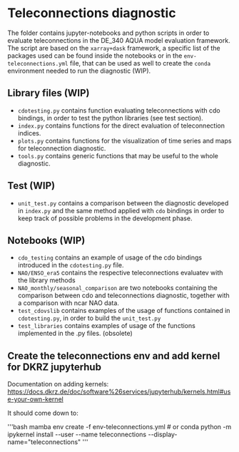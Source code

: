 # Teleconnections diagnostic

The folder contains jupyter-notebooks and python scripts in order to evaluate teleconnections in the DE_340 AQUA model evaluation framework.
The script are based on the `xarray+dask` framework, a specific list of the packages used can be found inside the notebooks or in the `env-teleconnections.yml` file, that can be used as well to create the `conda` environment needed to run the diagnostic (WIP).

## Library files (WIP)

- `cdotesting.py` contains function evaluating teleconnections with cdo bindings, in order to test the python libraries (see test section).
- `index.py` contains functions for the direct evaluation of teleconnection indices.
- `plots.py` contains functions for the visualization of time series and maps for teleconnection diagnostic.
- `tools.py` contains generic functions that may be useful to the whole diagnostic.

## Test (WIP)

- `unit_test.py` contains a comparison between the diagnostic developed in `index.py` and the same method applied with `cdo` bindings in order to keep track of possible problems in the development phase.

## Notebooks (WIP)

- `cdo_testing` contains an example of usage of the cdo bindings introduced in the `cdotesting.py` file.
- `NAO/ENSO_era5` contains the respective teleconnections evaluatev with the library methods
- `NAO_monthly/seasonal_comparison` are two notebooks containing the comparison between cdo and teleconnections diagnostic, together with a comparison with ncar NAO data.
- `test_cdovslib` contains examples of the usage of functions contained in `cdotesting.py`, in order to build the `unit_test.py`
- `test_libraries` contains examples of usage of the functions implemented in the .py files. (obsolete)

## Create the teleconnections env and add kernel for DKRZ jupyterhub

Documentation on adding kernels: https://docs.dkrz.de/doc/software%26services/jupyterhub/kernels.html#use-your-own-kernel

It should come down to:

'''bash
mamba env create -f env-teleconnections.yml # or conda 
python -m ipykernel install --user --name teleconnections --display-name="teleconnections"
'''